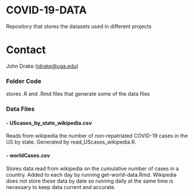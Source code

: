 # COVID-19-DATA

Repository that stores the datasets used in different projects 

# Contact

John Drake (jdrake@uga.edu)

### Folder Code

stores .R and .Rmd files that generate some of the data files

### Data Files

#### - UScases_by_state_wikipedia.csv
Reads from wikipedia the number of non-repatriated COVID-19 cases in the US by state. Generated by read_UScases_wikipedia.R.

#### - worldCases.csv
Stores data read from wikipedia on the cumulative number of cases in a country. Added to each day by running get-world-data.Rmd. Wikipedia does not store these data by date so running daily at the same time is necessary to keep data current and accurate.
